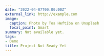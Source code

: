 ```yaml
---
date: "2022-04-07T00:00:00Z"
external_link: http://example.com
image:
  caption: Photo by Toa Heftiba on Unsplash
  focal_point: Smart
summary: Not available yet.
tags:
- Demo
title: Project Not Ready Yet
---
```

